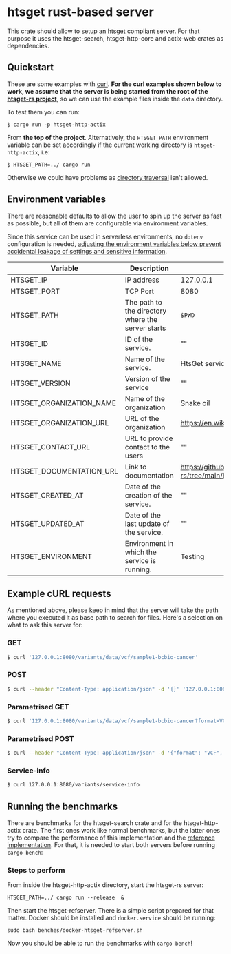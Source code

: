 # htsget rust-based server
This crate should allow to setup an [htsget](http://samtools.github.io/hts-specs/htsget.html) compliant server. For that purpose it uses the htsget-search, htsget-http-core and actix-web crates as dependencies.

## Quickstart 

These are some examples with [curl](https://github.com/curl/curl). **For the curl examples shown below to work, we assume that the server is being started from the root of the [htsget-rs project](https://github.com/umccr/htsget-rs)**, so we can use the example files inside the `data` directory.

To test them you can run:

```shell
$ cargo run -p htsget-http-actix
```

From **the top of the project**. Alternatively, the `HTSGET_PATH` environment variable can be set accordingly if the current working directory is `htsget-http-actix`, i.e:

```shell
$ HTSGET_PATH=../ cargo run
```

Otherwise we could have problems as [directory traversal](https://en.wikipedia.org/wiki/Directory_traversal_attack) isn't allowed.

## Environment variables 

There are reasonable defaults to allow the user to spin up the server as fast as possible, but all of them are configurable via environment variables.

Since this service can be used in serverless environments, no `dotenv` configuration is needed, [adjusting the environment variables below prevent accidental leakage of settings and sensitive information](https://medium.com/@softprops/configuration-envy-a09584386705).

| Variable | Description | Default |
|---|---|---|
| HTSGET_IP| IP address | 127.0.0.1
| HTSGET_PORT| TCP Port | 8080
| HTSGET_PATH| The path to the directory where the server starts | `$PWD` | 
| HTSGET_ID| ID of the service. | "" |
| HTSGET_NAME| Name of the service. | HtsGet service |
| HTSGET_VERSION | Version of the service | ""
| HTSGET_ORGANIZATION_NAME| Name of the organization | Snake oil
| HTSGET_ORGANIZATION_URL| URL of the organization | https://en.wikipedia.org/wiki/Snake_oil |
| HTSGET_CONTACT_URL | URL to provide contact to the users | "" |
| HTSGET_DOCUMENTATION_URL| Link to documentation | https://github.com/umccr/htsget-rs/tree/main/htsget-http-actix |
| HTSGET_CREATED_AT | Date of the creation of the service. | "" |
| HTSGET_UPDATED_AT | Date of the last update of the service. | "" |
| HTSGET_ENVIRONMENT | Environment in which the service is running. | Testing |

## Example cURL requests

As mentioned above, please keep in mind that the server will take the path where you executed it as base path to search for files. Here's a selection on what to ask this server for:

### GET

```bash
$ curl '127.0.0.1:8080/variants/data/vcf/sample1-bcbio-cancer'
```

### POST

```bash
$ curl --header "Content-Type: application/json" -d '{}' '127.0.0.1:8080/variants/data/vcf/sample1-bcbio-cancer'
```

### Parametrised GET

```bash
$ curl '127.0.0.1:8080/variants/data/vcf/sample1-bcbio-cancer?format=VCF&class=header'
```

### Parametrised POST

```bash
$ curl --header "Content-Type: application/json" -d '{"format": "VCF", "regions": [{"referenceName": "chrM"}]}' '127.0.0.1:8080/variants/data/vcf/sample1-bcbio-cancer'
```

### Service-info

```bash
$ curl 127.0.0.1:8080/variants/service-info
```

## Running the benchmarks
There are benchmarks for the htsget-search crate and for the htsget-http-actix crate. The first ones work like normal benchmarks, but the latter ones try to compare the performance of this implementation and the [reference implementation](https://github.com/ga4gh/htsget-refserver). For that, it is needed to start both servers before running `cargo bench`:

### Steps to perform 
From inside the htsget-http-actix directory, start the htsget-rs server:
```
HTSGET_PATH=../ cargo run --release  &
```
Then start the htsget-refserver. There is a simple script prepared for that matter. Docker should be installed and `docker.service` should be running:
```
sudo bash benches/docker-htsget-refserver.sh
```
Now you should be able to run the benchmarks with `cargo bench`!